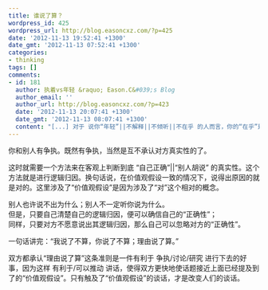 ```yaml
---
title: 谁说了算？
wordpress_id: 425
wordpress_url: http://blog.easoncxz.com/?p=425
date: '2012-11-13 19:52:41 +1300'
date_gmt: '2012-11-13 07:52:41 +1300'
categories:
- thinking
tags: []
comments:
- id: 181
  author: 执着vs年轻 &raquo; Eason.C&#039;s Blog
  author_email: ''
  author_url: http://blog.easoncxz.com/?p=423
  date: '2012-11-13 20:07:41 +1300'
  date_gmt: '2012-11-13 08:07:41 +1300'
  content: "[...] 对于 说你“年轻”||不解释||不倾听||不在乎 的人而言，你的“在乎”是没有意义的。 [...]"
---
```

<p>你和别人有争执。既然有争执，当然是互不承认对方真实性的了。</p>
<p>这时就需要一个方法来在客观上判断到底 “自己正确”||“别人胡说” 的真实性。这个方法就是进行逻辑归因。换句话说，在价值观假设一致的情况下，说得出原因的就是对的。这里涉及了“价值观假设”是因为涉及了“对”这个相对的概念。</p>
<p>别人也许说不出为什么；别人不一定听你说为什么。<br />
但是，只要自己清楚自己的逻辑归因，便可以确信自己的“正确性”；<br />
同样，只要对方不愿意说出其逻辑归因，那么自己可以忽略对方的“正确性”。</p>
<p>一句话讲完：“我说了不算，你说了不算；理由说了算。”</p>
<p>双方都承认“理由说了算”这条准则是一件有利于 争执/讨论/研究 进行下去的好事，因为这样 有利于/可以推动 讲话，使得双方更快地使话题接近上面已经提及到了的“价值观假设”。只有触及了“价值观假设”的谈话，才是改变人们的谈话。</p>
